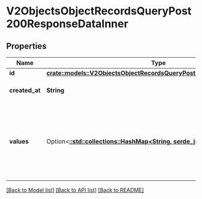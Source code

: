 # V2ObjectsObjectRecordsQueryPost200ResponseDataInner

## Properties

Name | Type | Description | Notes
------------ | ------------- | ------------- | -------------
**id** | [**crate::models::V2ObjectsObjectRecordsQueryPost200ResponseDataInnerId**](_v2_objects__object__records_query_post_200_response_data_inner_id.md) |  | 
**created_at** | **String** | When this record was created. | 
**values** | Option<[**::std::collections::HashMap<String, serde_json::Value>**](serde_json::Value.md)> | A record type with an attribute `api_slug` as the key, and an array of value objects as the values. | 

[[Back to Model list]](../README.md#documentation-for-models) [[Back to API list]](../README.md#documentation-for-api-endpoints) [[Back to README]](../README.md)


